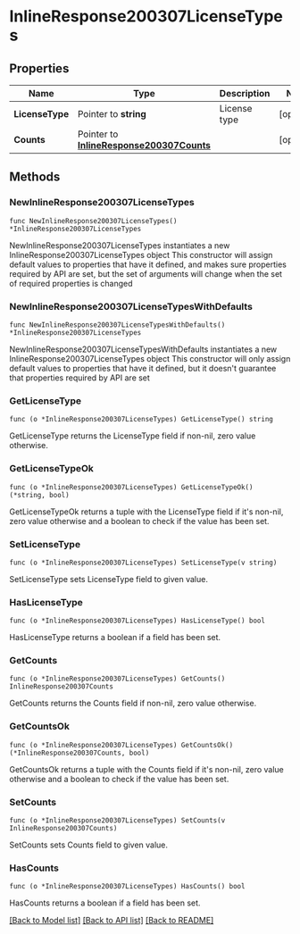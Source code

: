 # InlineResponse200307LicenseTypes

## Properties

Name | Type | Description | Notes
------------ | ------------- | ------------- | -------------
**LicenseType** | Pointer to **string** | License type | [optional] 
**Counts** | Pointer to [**InlineResponse200307Counts**](InlineResponse200307Counts.md) |  | [optional] 

## Methods

### NewInlineResponse200307LicenseTypes

`func NewInlineResponse200307LicenseTypes() *InlineResponse200307LicenseTypes`

NewInlineResponse200307LicenseTypes instantiates a new InlineResponse200307LicenseTypes object
This constructor will assign default values to properties that have it defined,
and makes sure properties required by API are set, but the set of arguments
will change when the set of required properties is changed

### NewInlineResponse200307LicenseTypesWithDefaults

`func NewInlineResponse200307LicenseTypesWithDefaults() *InlineResponse200307LicenseTypes`

NewInlineResponse200307LicenseTypesWithDefaults instantiates a new InlineResponse200307LicenseTypes object
This constructor will only assign default values to properties that have it defined,
but it doesn't guarantee that properties required by API are set

### GetLicenseType

`func (o *InlineResponse200307LicenseTypes) GetLicenseType() string`

GetLicenseType returns the LicenseType field if non-nil, zero value otherwise.

### GetLicenseTypeOk

`func (o *InlineResponse200307LicenseTypes) GetLicenseTypeOk() (*string, bool)`

GetLicenseTypeOk returns a tuple with the LicenseType field if it's non-nil, zero value otherwise
and a boolean to check if the value has been set.

### SetLicenseType

`func (o *InlineResponse200307LicenseTypes) SetLicenseType(v string)`

SetLicenseType sets LicenseType field to given value.

### HasLicenseType

`func (o *InlineResponse200307LicenseTypes) HasLicenseType() bool`

HasLicenseType returns a boolean if a field has been set.

### GetCounts

`func (o *InlineResponse200307LicenseTypes) GetCounts() InlineResponse200307Counts`

GetCounts returns the Counts field if non-nil, zero value otherwise.

### GetCountsOk

`func (o *InlineResponse200307LicenseTypes) GetCountsOk() (*InlineResponse200307Counts, bool)`

GetCountsOk returns a tuple with the Counts field if it's non-nil, zero value otherwise
and a boolean to check if the value has been set.

### SetCounts

`func (o *InlineResponse200307LicenseTypes) SetCounts(v InlineResponse200307Counts)`

SetCounts sets Counts field to given value.

### HasCounts

`func (o *InlineResponse200307LicenseTypes) HasCounts() bool`

HasCounts returns a boolean if a field has been set.


[[Back to Model list]](../README.md#documentation-for-models) [[Back to API list]](../README.md#documentation-for-api-endpoints) [[Back to README]](../README.md)


